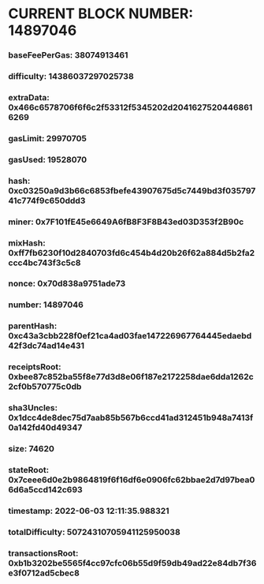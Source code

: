 # CURRENT BLOCK NUMBER: 14897046

### baseFeePerGas: 38074913461
### difficulty: 14386037297025738
### extraData: 0x466c6578706f6f6c2f53312f5345202d20416275204468616269
### gasLimit: 29970705
### gasUsed: 19528070
### hash: 0xc03250a9d3b66c6853fbefe43907675d5c7449bd3f03579741c774f9c650ddd3
### miner: 0x7F101fE45e6649A6fB8F3F8B43ed03D353f2B90c
### mixHash: 0xff7fb6230f10d2840703fd6c454b4d20b26f62a884d5b2fa2ccc4bc743f3c5c8
### nonce: 0x70d838a9751ade73
### number: 14897046
### parentHash: 0xc43a3cbb228f0ef21ca4ad03fae147226967764445edaebd42f3dc74ad14e431
### receiptsRoot: 0xbee87c852ba55f8e77d3d8e06f187e2172258dae6dda1262c2cf0b570775c0db
### sha3Uncles: 0x1dcc4de8dec75d7aab85b567b6ccd41ad312451b948a7413f0a142fd40d49347
### size: 74620
### stateRoot: 0x7ceee6d0e2b9864819f6f16df6e0906fc62bbae2d7d97bea06d6a5ccd142c693
### timestamp: 2022-06-03 12:11:35.988321
### totalDifficulty: 50724310705941125950038
### transactionsRoot: 0xb1b3202be5565f4cc97cfc06b55d9f59db49ad22e84db7f36e3f0712ad5cbec8
